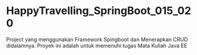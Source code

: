 # HappyTravelling_SpringBoot_015_020
Project yang menggunakan Framework Spingboot dan Menerapkan CRUD didalamnya. Proyek ini adalah untuk memenuhi tugas Mata Kuliah Java EE 
